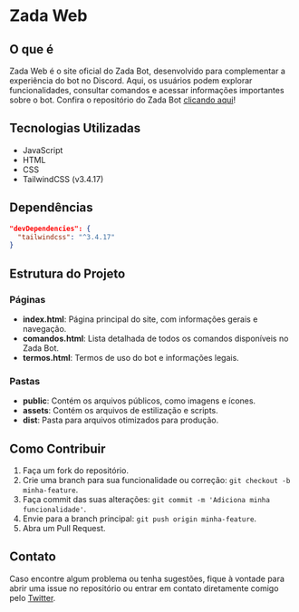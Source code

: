 # Zada Web

## O que é

Zada Web é o site oficial do Zada Bot, desenvolvido para complementar a experiência do bot no Discord. Aqui, os usuários podem explorar funcionalidades, consultar comandos e acessar informações importantes sobre o bot. Confira o repositório do Zada Bot [clicando aqui](https://github.com/DaviJoseMach/Zada-Bot)!

## Tecnologias Utilizadas

-   JavaScript
-   HTML
-   CSS
-   TailwindCSS (v3.4.17)

## Dependências

```json
"devDependencies": {
  "tailwindcss": "^3.4.17"
}

```

## Estrutura do Projeto

### Páginas

-   **index.html**: Página principal do site, com informações gerais e navegação.
-   **comandos.html**: Lista detalhada de todos os comandos disponíveis no Zada Bot.
-   **termos.html**: Termos de uso do bot e informações legais.

### Pastas

-   **public**: Contém os arquivos públicos, como imagens e ícones.
-   **assets**: Contém os arquivos de estilização e scripts.
-   **dist**: Pasta para arquivos otimizados para produção.

## Como Contribuir

1.  Faça um fork do repositório.
2.  Crie uma branch para sua funcionalidade ou correção: `git checkout -b minha-feature`.
3.  Faça commit das suas alterações: `git commit -m 'Adiciona minha funcionalidade'`.
4.  Envie para a branch principal: `git push origin minha-feature`.
5.  Abra um Pull Request.

## Contato

Caso encontre algum problema ou tenha sugestões, fique à vontade para abrir uma issue no repositório ou entrar em contato diretamente comigo pelo [Twitter](https://x.com/davvzin).